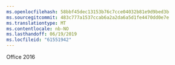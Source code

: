 ```yaml
---
ms.openlocfilehash: 58bbf45dec13153b76c7cce04032b81e9d9bed3b
ms.sourcegitcommit: 483c777a1537ccab6a2a2da6a5d1fe4470dd0e7e
ms.translationtype: MT
ms.contentlocale: nb-NO
ms.lasthandoff: 06/19/2019
ms.locfileid: "61551942"
---
```

Office 2016